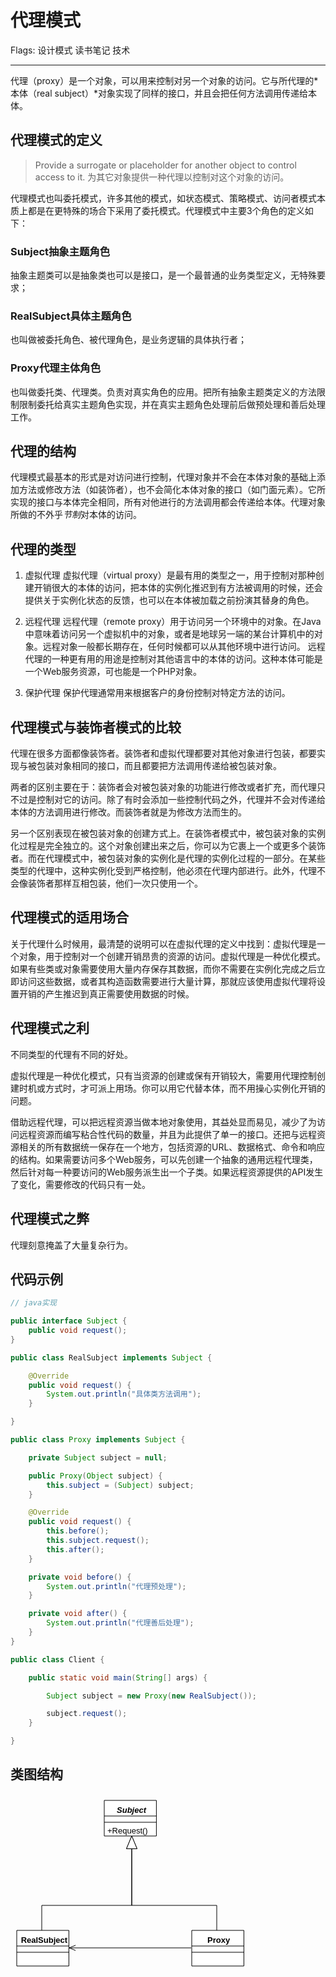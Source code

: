 # 代理模式

Flags: 设计模式 读书笔记 技术

---

代理（proxy）是一个对象，可以用来控制对另一个对象的访问。它与所代理的*本体（real subject）*对象实现了同样的接口，并且会把任何方法调用传递给本体。

## 代理模式的定义

> Provide a surrogate or placeholder for another object to control access to it.
> 为其它对象提供一种代理以控制对这个对象的访问。

代理模式也叫委托模式，许多其他的模式，如状态模式、策略模式、访问者模式本质上都是在更特殊的场合下采用了委托模式。代理模式中主要3个角色的定义如下：

### Subject抽象主题角色

抽象主题类可以是抽象类也可以是接口，是一个最普通的业务类型定义，无特殊要求；

### RealSubject具体主题角色

也叫做被委托角色、被代理角色，是业务逻辑的具体执行者；

### Proxy代理主体角色

也叫做委托类、代理类。负责对真实角色的应用。把所有抽象主题类定义的方法限制限制委托给真实主题角色实现，并在真实主题角色处理前后做预处理和善后处理工作。

## 代理的结构

代理模式最基本的形式是对访问进行控制，代理对象并不会在本体对象的基础上添加方法或修改方法（如装饰者），也不会简化本体对象的接口（如门面元素）。它所实现的接口与本体完全相同，所有对他进行的方法调用都会传递给本体。代理对象所做的不外乎*节制*对本体的访问。

## 代理的类型

1. 虚拟代理
 虚拟代理（virtual proxy）是最有用的类型之一，用于控制对那种创建开销很大的本体的访问，把本体的实例化推迟到有方法被调用的时候，还会提供关于实例化状态的反馈，也可以在本体被加载之前扮演其替身的角色。

2. 远程代理
 远程代理（remote proxy）用于访问另一个环境中的对象。在Java中意味着访问另一个虚拟机中的对象，或者是地球另一端的某台计算机中的对象。远程对象一般都长期存在，任何时候都可以从其他环境中进行访问。
 远程代理的一种更有用的用途是控制对其他语言中的本体的访问。这种本体可能是一个Web服务资源，可也能是一个PHP对象。

3. 保护代理
 保护代理通常用来根据客户的身份控制对特定方法的访问。

## 代理模式与装饰者模式的比较

代理在很多方面都像装饰者。装饰者和虚拟代理都要对其他对象进行包装，都要实现与被包装对象相同的接口，而且都要把方法调用传递给被包装对象。

两者的区别主要在于：装饰者会对被包装对象的功能进行修改或者扩充，而代理只不过是控制对它的访问。除了有时会添加一些控制代码之外，代理并不会对传递给本体的方法调用进行修改。而装饰者就是为修改方法而生的。

另一个区别表现在被包装对象的创建方式上。在装饰者模式中，被包装对象的实例化过程是完全独立的。这个对象创建出来之后，你可以为它裹上一个或更多个装饰者。而在代理模式中，被包装对象的实例化是代理的实例化过程的一部分。在某些类型的代理中，这种实例化受到严格控制，他必须在代理内部进行。此外，代理不会像装饰者那样互相包装，他们一次只使用一个。

## 代理模式的适用场合

关于代理什么时候用，最清楚的说明可以在虚拟代理的定义中找到：虚拟代理是一个对象，用于控制对一个创建开销昂贵的资源的访问。虚拟代理是一种优化模式。如果有些类或对象需要使用大量内存保存其数据，而你不需要在实例化完成之后立即访问这些数据，或者其构造函数需要进行大量计算，那就应该使用虚拟代理将设置开销的产生推迟到真正需要使用数据的时候。

## 代理模式之利

不同类型的代理有不同的好处。

虚拟代理是一种优化模式，只有当资源的创建或保有开销较大，需要用代理控制创建时机或方式时，才可派上用场。你可以用它代替本体，而不用操心实例化开销的问题。

借助远程代理，可以把远程资源当做本地对象使用，其益处显而易见，减少了为访问远程资源而编写粘合性代码的数量，并且为此提供了单一的接口。还把与远程资源相关的所有数据统一保存在一个地方，包括资源的URL、数据格式、命令和响应的结构。如果需要访问多个Web服务，可以先创建一个抽象的通用远程代理类，然后针对每一种要访问的Web服务派生出一个子类。如果远程资源提供的API发生了变化，需要修改的代码只有一处。

## 代理模式之弊

代理刻意掩盖了大量复杂行为。

## 代码示例

```java
// java实现

public interface Subject {
	public void request();
}

public class RealSubject implements Subject {

	@Override
	public void request() {
		System.out.println("具体类方法调用");
	}

}

public class Proxy implements Subject {

	private Subject subject = null;

	public Proxy(Object subject) {
		this.subject = (Subject) subject;
	}

	@Override
	public void request() {
		this.before();
		this.subject.request();
		this.after();
	}

	private void before() {
		System.out.println("代理预处理");
	}

	private void after() {
		System.out.println("代理善后处理");
	}
}

public class Client {

	public static void main(String[] args) {

		Subject subject = new Proxy(new RealSubject());

		subject.request();
	}

}
```

## 类图结构
<svg version="1.1" xmlns="http://www.w3.org/2000/svg" xmlns:xlink="http://www.w3.org/1999/xlink" width="383.41357421875" height="285"><defs/><g><g transform="translate(-94,-54) scale(1,1)"><rect fill="#ffffff" stroke="none" x="244" y="64" width="83.41357421875" height="57"/></g><g transform="translate(-94,-54) scale(1,1)"><path fill="none" stroke="#000000" d="M 244 64 L 327.41357421875 64 L 327.41357421875 121 L 244 121 L 244 64 Z Z" stroke-miterlimit="10"/></g><g transform="translate(-94,-54) scale(1,1)"><path fill="none" stroke="#000000" d="M 244 89 L 327.41357421875 89" stroke-miterlimit="10"/></g><g transform="translate(-94,-54) scale(1,1)"><path fill="none" stroke="#000000" d="M 244 99 L 327.41357421875 99" stroke-miterlimit="10"/></g><g transform="translate(-94,-54) scale(1,1)"><g><path fill="none" stroke="none"/><text fill="#000000" stroke="none" font-family="Arial" font-size="13px" font-style="italic" font-weight="bold" text-decoration="none" x="264.0263671875" y="83.5">Subject</text></g></g><g transform="translate(-94,-54) scale(1,1)"><g><path fill="none" stroke="none"/><text fill="#000000" stroke="none" font-family="Arial" font-size="13px" font-style="normal" font-weight="normal" text-decoration="none" x="249" y="116.5">+Request()</text></g></g><g transform="translate(-94,-54) scale(1,1)"><rect fill="#ffffff" stroke="none" x="104" y="272" width="83.41357421875" height="57"/></g><g transform="translate(-94,-54) scale(1,1)"><path fill="none" stroke="#000000" d="M 104 272 L 187.41357421875 272 L 187.41357421875 329 L 104 329 L 104 272 Z Z" stroke-miterlimit="10"/></g><g transform="translate(-94,-54) scale(1,1)"><path fill="none" stroke="#000000" d="M 104 297 L 187.41357421875 297" stroke-miterlimit="10"/></g><g transform="translate(-94,-54) scale(1,1)"><path fill="none" stroke="#000000" d="M 104 307 L 187.41357421875 307" stroke-miterlimit="10"/></g><g transform="translate(-94,-54) scale(1,1)"><g><path fill="none" stroke="none"/><text fill="#000000" stroke="none" font-family="Arial" font-size="13px" font-style="normal" font-weight="bold" text-decoration="none" x="110.658203125" y="291.5">RealSubject</text></g></g><g transform="translate(-94,-54) scale(1,1)"><rect fill="#ffffff" stroke="none" x="384" y="272" width="83.41357421875" height="57"/></g><g transform="translate(-94,-54) scale(1,1)"><path fill="none" stroke="#000000" d="M 384 272 L 467.41357421875 272 L 467.41357421875 329 L 384 329 L 384 272 Z Z" stroke-miterlimit="10"/></g><g transform="translate(-94,-54) scale(1,1)"><path fill="none" stroke="#000000" d="M 384 297 L 467.41357421875 297" stroke-miterlimit="10"/></g><g transform="translate(-94,-54) scale(1,1)"><path fill="none" stroke="#000000" d="M 384 307 L 467.41357421875 307" stroke-miterlimit="10"/></g><g transform="translate(-94,-54) scale(1,1)"><g><path fill="none" stroke="none"/><text fill="#000000" stroke="none" font-family="Arial" font-size="13px" font-style="normal" font-weight="bold" text-decoration="none" x="409.091796875" y="291.5">Proxy</text></g></g><g transform="translate(-94,-54) scale(1,1)"><path fill="none" stroke="#000000" d="M 144 272 L 144 232 L 288 232 L 288 121" stroke-miterlimit="10"/></g><g transform="translate(-94,-54) scale(1,1)"><path fill="#FFFFFF" stroke="none" d="M 296.419035512032 141.3253497152483 L 288 121 L 279.580964487968 141.3253497152483"/></g><g transform="translate(-94,-54) scale(1,1)"><path fill="none" stroke="#000000" d="M 296.419035512032 141.3253497152483 L 288 121 L 279.580964487968 141.3253497152483 L 296.419035512032 141.3253497152483" stroke-miterlimit="10"/></g><g transform="translate(-94,-54) scale(1,1)"><path fill="none" stroke="#000000" d="M 424 272 L 424 232 L 288 232 L 288 121" stroke-miterlimit="10"/></g><g transform="translate(-94,-54) scale(1,1)"><path fill="#FFFFFF" stroke="none" d="M 296.419035512032 141.3253497152483 L 288 121 L 279.580964487968 141.3253497152483"/></g><g transform="translate(-94,-54) scale(1,1)"><path fill="none" stroke="#000000" d="M 296.419035512032 141.3253497152483 L 288 121 L 279.580964487968 141.3253497152483 L 296.419035512032 141.3253497152483" stroke-miterlimit="10"/></g><g transform="translate(-94,-54) scale(1,1)"><path fill="none" stroke="#000000" d="M 383 300 L 188 300" stroke-miterlimit="10"/></g><g transform="translate(-94,-54) scale(1,1)"><path fill="none" stroke="#000000" d="M 198.16267485762415 295.790482243984 L 188 300 L 198.16267485762415 304.209517756016" stroke-miterlimit="10"/></g></g></svg>